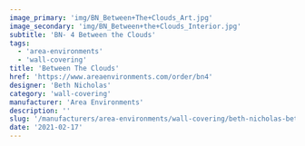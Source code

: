 ```yaml
---
image_primary: 'img/BN_Between+The+Clouds_Art.jpg'
image_secondary: 'img/BN_Between+the+Clouds_Interior.jpg'
subtitle: 'BN- 4 Between the Clouds'
tags:
  - 'area-environments'
  - 'wall-covering'
title: 'Between The Clouds'
href: 'https://www.areaenvironments.com/order/bn4'
designer: 'Beth Nicholas'
category: 'wall-covering'
manufacturer: 'Area Environments'
description: ''
slug: '/manufacturers/area-environments/wall-covering/beth-nicholas-between-the-clouds'
date: '2021-02-17'
---
```

